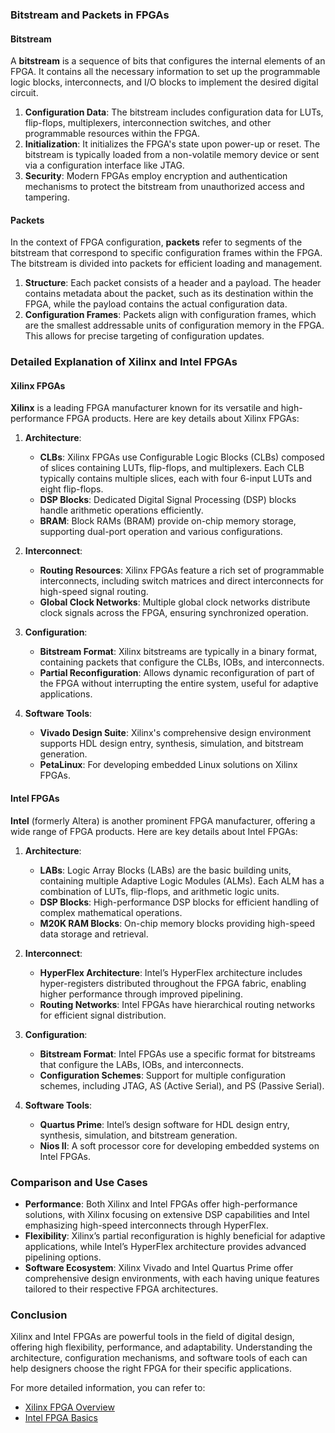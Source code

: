 ### Bitstream and Packets in FPGAs

#### Bitstream

A **bitstream** is a sequence of bits that configures the internal elements of an FPGA. It contains all the necessary information to set up the programmable logic blocks, interconnects, and I/O blocks to implement the desired digital circuit.

1. **Configuration Data**: The bitstream includes configuration data for LUTs, flip-flops, multiplexers, interconnection switches, and other programmable resources within the FPGA.
2. **Initialization**: It initializes the FPGA's state upon power-up or reset. The bitstream is typically loaded from a non-volatile memory device or sent via a configuration interface like JTAG.
3. **Security**: Modern FPGAs employ encryption and authentication mechanisms to protect the bitstream from unauthorized access and tampering.

#### Packets

In the context of FPGA configuration, **packets** refer to segments of the bitstream that correspond to specific configuration frames within the FPGA. The bitstream is divided into packets for efficient loading and management.

1. **Structure**: Each packet consists of a header and a payload. The header contains metadata about the packet, such as its destination within the FPGA, while the payload contains the actual configuration data.
2. **Configuration Frames**: Packets align with configuration frames, which are the smallest addressable units of configuration memory in the FPGA. This allows for precise targeting of configuration updates.

### Detailed Explanation of Xilinx and Intel FPGAs

#### Xilinx FPGAs

**Xilinx** is a leading FPGA manufacturer known for its versatile and high-performance FPGA products. Here are key details about Xilinx FPGAs:

1. **Architecture**:
   - **CLBs**: Xilinx FPGAs use Configurable Logic Blocks (CLBs) composed of slices containing LUTs, flip-flops, and multiplexers. Each CLB typically contains multiple slices, each with four 6-input LUTs and eight flip-flops.
   - **DSP Blocks**: Dedicated Digital Signal Processing (DSP) blocks handle arithmetic operations efficiently.
   - **BRAM**: Block RAMs (BRAM) provide on-chip memory storage, supporting dual-port operation and various configurations.

2. **Interconnect**:
   - **Routing Resources**: Xilinx FPGAs feature a rich set of programmable interconnects, including switch matrices and direct interconnects for high-speed signal routing.
   - **Global Clock Networks**: Multiple global clock networks distribute clock signals across the FPGA, ensuring synchronized operation.

3. **Configuration**:
   - **Bitstream Format**: Xilinx bitstreams are typically in a binary format, containing packets that configure the CLBs, IOBs, and interconnects.
   - **Partial Reconfiguration**: Allows dynamic reconfiguration of part of the FPGA without interrupting the entire system, useful for adaptive applications.

4. **Software Tools**:
   - **Vivado Design Suite**: Xilinx's comprehensive design environment supports HDL design entry, synthesis, simulation, and bitstream generation.
   - **PetaLinux**: For developing embedded Linux solutions on Xilinx FPGAs.

#### Intel FPGAs

**Intel** (formerly Altera) is another prominent FPGA manufacturer, offering a wide range of FPGA products. Here are key details about Intel FPGAs:

1. **Architecture**:
   - **LABs**: Logic Array Blocks (LABs) are the basic building units, containing multiple Adaptive Logic Modules (ALMs). Each ALM has a combination of LUTs, flip-flops, and arithmetic logic units.
   - **DSP Blocks**: High-performance DSP blocks for efficient handling of complex mathematical operations.
   - **M20K RAM Blocks**: On-chip memory blocks providing high-speed data storage and retrieval.

2. **Interconnect**:
   - **HyperFlex Architecture**: Intel’s HyperFlex architecture includes hyper-registers distributed throughout the FPGA fabric, enabling higher performance through improved pipelining.
   - **Routing Networks**: Intel FPGAs have hierarchical routing networks for efficient signal distribution.

3. **Configuration**:
   - **Bitstream Format**: Intel FPGAs use a specific format for bitstreams that configure the LABs, IOBs, and interconnects.
   - **Configuration Schemes**: Support for multiple configuration schemes, including JTAG, AS (Active Serial), and PS (Passive Serial).

4. **Software Tools**:
   - **Quartus Prime**: Intel’s design software for HDL design entry, synthesis, simulation, and bitstream generation.
   - **Nios II**: A soft processor core for developing embedded systems on Intel FPGAs.

### Comparison and Use Cases

- **Performance**: Both Xilinx and Intel FPGAs offer high-performance solutions, with Xilinx focusing on extensive DSP capabilities and Intel emphasizing high-speed interconnects through HyperFlex.
- **Flexibility**: Xilinx’s partial reconfiguration is highly beneficial for adaptive applications, while Intel’s HyperFlex architecture provides advanced pipelining options.
- **Software Ecosystem**: Xilinx Vivado and Intel Quartus Prime offer comprehensive design environments, with each having unique features tailored to their respective FPGA architectures.

### Conclusion

Xilinx and Intel FPGAs are powerful tools in the field of digital design, offering high flexibility, performance, and adaptability. Understanding the architecture, configuration mechanisms, and software tools of each can help designers choose the right FPGA for their specific applications.

For more detailed information, you can refer to:
- [Xilinx FPGA Overview](https://www.xilinx.com/products/silicon-devices/fpga.html)
- [Intel FPGA Basics](https://www.intel.com/content/www/us/en/programmable/products/design/architecture-design.html)